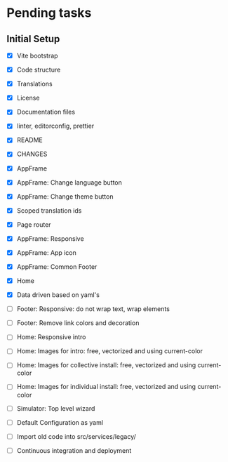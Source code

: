 # Pending tasks

## Initial Setup

- [x] Vite bootstrap
- [x] Code structure
- [x] Translations
- [x] License
- [x] Documentation files
- [x] linter, editorconfig, prettier
- [x] README
- [x] CHANGES
- [x] AppFrame
- [x] AppFrame: Change language button
- [x] AppFrame: Change theme button
- [x] Scoped translation ids
- [x] Page router
- [x] AppFrame: Responsive
- [x] AppFrame: App icon
- [x] AppFrame: Common Footer
- [x] Home
- [x] Data driven based on yaml's
- [ ] Footer: Responsive: do not wrap text, wrap elements
- [ ] Footer: Remove link colors and decoration
- [ ] Home: Responsive intro
- [ ] Home: Images for intro: free, vectorized and using current-color
- [ ] Home: Images for collective install: free, vectorized and using current-color
- [ ] Home: Images for individual install: free, vectorized and using current-color
- [ ] Simulator: Top level wizard
- [ ] Default Configuration as yaml
- [ ] Import old code into src/services/legacy/
- [ ] Continuous integration and deployment

